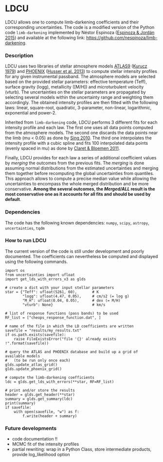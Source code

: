 # LDCU

LDCU allows one to compute limb-darkening coefficients and their corresponding uncertainties.
The code is a modified version of the Python code `limb-darkening` implemented by Néstor Espinoza ([Espinoza & Jordán 2015](https://doi.org/10.1093/mnras/stv744)) and available at the following link: https://github.com/nespinoza/limb-darkening.

### Description
LDCU uses two libraries of stellar atmosphere models [ATLAS9](http://kurucz.harvard.edu/grids.html) ([Kurucz 1979](https://doi.org/10.1086/190589)) and [PHOENIX](https://phoenix.astro.physik.uni-goettingen.de) ([Husser et al. 2013](https://doi.org/10.1051/0004-6361/201219058)) to compute stellar intensity profiles for any given instrumental passband. The atmosphere models are selected based on the provided stellar parameters: effective temperature (Teff), surface gravity (logg), metallicity ([M/H]) and microturbulent velocity (vturb). The uncertainties on the stellar parameters are propagated by selecting several models within the uncertainty range and weighting them accordingly. The obtained intensity profiles are then fitted with the following laws:
linear, square-root, quadratic, 3-parameter, non-linear, logarithmic, exponential and power-2.

Inherited from `limb-darkening` code, LDCU performs 3 different fits for each intensity profile and each law. The first one uses all data points computed from the atmosphere models. The second one discards the data points near the limb (mu < 0.05) as done by [Sing 2010](https://doi.org/10.1051/0004-6361/200913675). The third one interpolates the intensity profile with a cubic spline and fits 100 interpolated data points (evenly spaced in mu) as done by [Claret & Bloemen 2011](https://doi.org/10.1051/0004-6361/20111645).

Finally, LDCU provides for each law a series of additional coefficient values by *merging* the outcomes from the previous fits. The *merging* is done assuming normal distributions from the estimated uncertainties and merging them together before recomputing the global uncertainties from quantiles. This approach allows to compute a precise median value while allowing the uncertainties to encompass the whole merged distribution and be more conservative. **Among the several outcomes, the *Merged/ALL* result is the most conservative one as it accounts for all fits and should be used by default**.

### Dependencies
The code has the following known dependencies:
`numpy`, `scipy`, `astropy`, `uncertainties`, `tqdm`

### How to run LDCU
The current version of the code is still under development and poorly documented. The coefficients can nevertheless be computed and displayed using the following commands.
```
import os
from uncertainties import ufloat
import get_lds_with_errors_v3 as glds

# create a dict with your input stellar parameters
star = {"Teff": ufloat(5261, 60),       # K
        "logg": ufloat(4.47, 0.05),     # cm/s2 (= log g)
        "M_H": ufloat(0.04, 0.05),      # dex (= M/H)
        "vturb": None}                  # km/s

# list of response functions (pass bands) to be used
RF_list = ["cheops_response_function.dat", ]

# name of the file in which the LD coefficients are written
savefile = "results/my_results.txt"
if os.path.exists(savefile):
    raise FileExistsError("file '{}' already exists !".format(savefile))

# query the ATLAS and PHOENIX database and build up a grid of available models
#   (to be run only once each)
glds.update_atlas_grid()
glds.update_phoenix_grid()

# compute the limb-darkening coefficients
ldc = glds.get_lds_with_errors(**star, RF=RF_list)

# print and/or store the results
header = glds.get_header(**star)
summary = glds.get_summary(ldc)
print(summary)
if savefile:
    with open(savefile, "w") as f:
        f.write(header + summary)

```

### Future developments
- code documentation !!
- MCMC fit of the intensity profiles
- partial rewriting: wrap in a Python Class, store intermediate products, provide log_likelihood option
